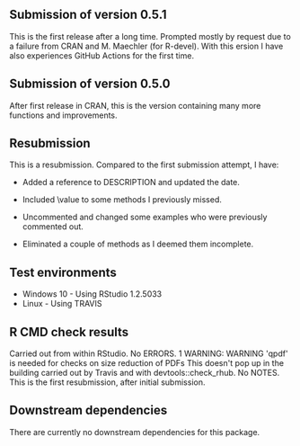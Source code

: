 ## Submission of version 0.5.1
This is the first release after a long time. Prompted mostly by request due to a failure from CRAN and M. Maechler (for R-devel).
With this ersion I have also experiences GitHub Actions for the first time.

## Submission of version 0.5.0
After first release in CRAN, this is the version containing many more functions and improvements.


## Resubmission
This is a resubmission. Compared to the first submission attempt, I have:

* Added a reference to DESCRIPTION and updated the date.

* Included \value to some methods I previously missed.

* Uncommented and changed some examples who were previously commented out.

* Eliminated a couple of methods as I deemed them incomplete.


## Test environments
* Windows 10 - Using RStudio 1.2.5033
* Linux - Using TRAVIS

## R CMD check results
Carried out from within RStudio.
No ERRORS.
1 WARNING:
 WARNING
'qpdf' is needed for checks on size reduction of PDFs
This doesn't pop up in the building carried out by Travis and with devtools::check_rhub.
No NOTES.
This is the first resubmission, after initial submission.

## Downstream dependencies
There are currently no downstream dependencies for this package.
